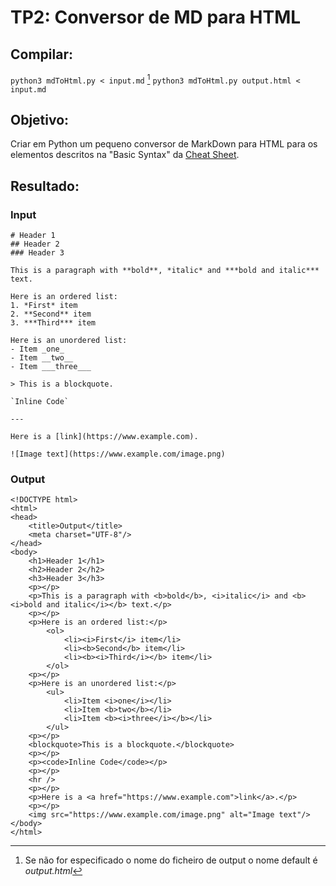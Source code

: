 # TP2: Conversor de MD para HTML

## Compilar:
```python3 mdToHtml.py < input.md``` [^1]
```python3 mdToHtml.py output.html < input.md```

[^1]: Se não for especificado o nome do ficheiro de output o nome default é *output.html*

## Objetivo:
Criar em Python um pequeno conversor de MarkDown para HTML para os elementos descritos na "Basic Syntax" da [Cheat Sheet](https://www.markdownguide.org/cheat-sheet/).

## Resultado:

### Input

```
# Header 1
## Header 2
### Header 3

This is a paragraph with **bold**, *italic* and ***bold and italic*** text.

Here is an ordered list:
1. *First* item
2. **Second** item
3. ***Third*** item

Here is an unordered list:
- Item _one_
- Item __two__
- Item ___three___

> This is a blockquote.

`Inline Code`

---

Here is a [link](https://www.example.com).

![Image text](https://www.example.com/image.png)
```

### Output

```
<!DOCTYPE html>
<html>
<head>
    <title>Output</title>
    <meta charset="UTF-8"/>
</head>
<body>
	<h1>Header 1</h1>
	<h2>Header 2</h2>
	<h3>Header 3</h3>
	<p></p>
	<p>This is a paragraph with <b>bold</b>, <i>italic</i> and <b><i>bold and italic</i></b> text.</p>
	<p></p>
	<p>Here is an ordered list:</p>
		<ol>
			<li><i>First</i> item</li>
			<li><b>Second</b> item</li>
			<li><b><i>Third</i></b> item</li>
		</ol>
	<p></p>
	<p>Here is an unordered list:</p>
		<ul>
			<li>Item <i>one</i></li>
			<li>Item <b>two</b></li>
			<li>Item <b><i>three</i></b></li>
		</ul>
	<p></p>
	<blockquote>This is a blockquote.</blockquote>
	<p></p>
	<p><code>Inline Code</code></p>
	<p></p>
	<hr />
	<p></p>
	<p>Here is a <a href="https://www.example.com">link</a>.</p>
	<p></p>
	<img src="https://www.example.com/image.png" alt="Image text"/>
</body>
</html>
```